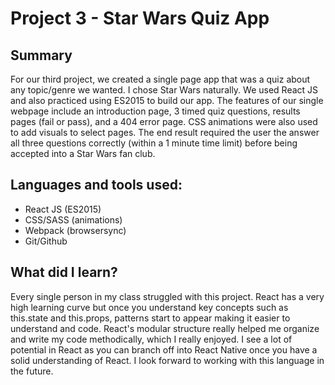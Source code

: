 <h1>Project 3 - Star Wars Quiz App</h1>
<h2>Summary</h2>
<p>For our third project, we created a single page app that was a quiz about any topic/genre we wanted. I chose Star Wars naturally. We used React JS and also practiced using ES2015 to build our app. The features of our single webpage include an introduction page, 3 timed quiz questions, results pages (fail or pass), and a 404 error page. CSS animations were also used to add visuals to select pages. The end result required the user the answer all three questions correctly (within a 1 minute time limit) before being accepted into a Star Wars fan club.</p>

<h2>Languages and tools used:</h2>
<ul>
<li>React JS (ES2015)</li>
<li>CSS/SASS (animations)</li>
<li>Webpack (browsersync)</li>
<li>Git/Github</li>
</ul>

<h2>What did I learn?</h2>
<p>Every single person in my class struggled with this project. React has a very high learning curve but once you understand key concepts such as this.state and this.props, patterns start to appear making it easier to understand and code. React's modular structure really  helped me organize and write my code methodically, which I really enjoyed. I see a lot of potential in React as you can branch off into React Native once you have a solid understanding of React. I look forward to working with this language in the future.</p>

